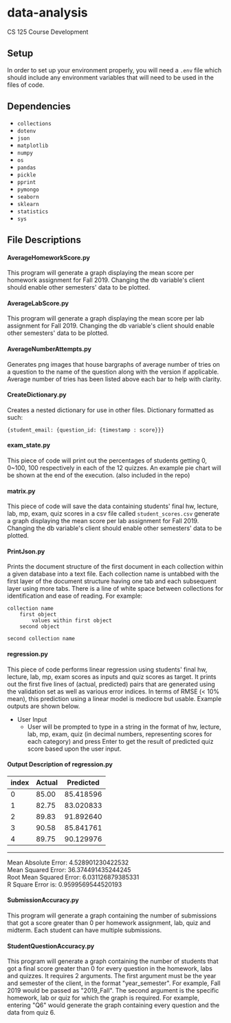 # data-analysis
CS 125 Course Development

## Setup
In order to set up your environment properly, you will need a `.env` file which should include any environment variables that will need to be used in the files of code. 

## Dependencies
- `collections`
- `dotenv`
- `json`
- `matplotlib`
- `numpy`
- `os`
- `pandas`
- `pickle`
- `pprint`
- `pymongo`
- `seaborn`
- `sklearn`
- `statistics`
- `sys`

## File Descriptions

#### AverageHomeworkScore.py
This program will generate a graph displaying the mean score per homework assignment for Fall 2019. Changing the db variable's client should enable other semesters' data to be plotted. 

#### AverageLabScore.py
This program will generate a graph displaying the mean score per lab assignment for Fall 2019. Changing the db variable's client should enable other semesters' data to be plotted. 

#### AverageNumberAttempts.py
Generates png images that house bargraphs of average number of tries on a question to the name of the question along with the version if applicable. Average number of tries has been listed above each bar to help with clarity. 

#### CreateDictionary.py
Creates a nested dictionary for use in other files. Dictionary formatted as such:
```
{student_email: {question_id: {timestamp : score}}}
```

#### exam_state.py
This piece of code will print out the percentages of students getting 0, 0~100, 100 respectively in each of the 12 quizzes. An example pie chart will be shown at the end of the execution. (also included in the repo)

#### matrix.py
This piece of code will save the data containing students' final hw, lecture, lab, mp, exam, quiz scores in a csv file called `student_scores.csv`
generate a graph displaying the mean score per lab assignment for Fall 2019. Changing the db variable's client should enable other semesters' data to be plotted. 

#### PrintJson.py
Prints the document structure of the first document in each collection within a given database into a text file. Each collection name is untabbed with the first layer of the document structure having one tab and each subsequent layer using more tabs. There is a line of white space between collections for identification and ease of reading. For example:
```
collection name
    first object
        values within first object
    second object
    
second collection name
```

#### regression.py
This piece of code performs linear regression using students' final hw, lecture, lab, mp, exam scores as inputs and quiz scores as target. It prints out the first five lines of (actual, predicted) pairs that are generated using the validation set as well as various error indices. In terms of RMSE (< 10% mean), this prediction using a linear model is mediocre but usable. Example outputs are shown below. 
- User Input
    - User will be prompted to type in a string in the format of hw, lecture, lab, mp, exam, quiz (in decimal numbers, representing scores for each category) and press Enter to get the result of predicted quiz score based upon the user input. 

#### Output Description of regression.py
| index | Actual | Predicted |
| ----- | ------ | --------- |
|0      | 85.00  | 85.418596 | 
|1      | 82.75  | 83.020833 | 
|2      | 89.83  | 91.892640 | 
|3      | 90.58  | 85.841761 | 
|4      | 89.75  | 90.129976 | 
-----------------------------
Mean Absolute Error: 4.528901230422532 <br />
Mean Squared Error: 36.374491435244245 <br />
Root Mean Squared Error: 6.031126879385331 <br />
R Square Error is: 0.9599569544520193


#### SubmissionAccuracy.py 
This program will generate a graph containing the number of submissions that got a score greater than 0 per homework assignment, lab, quiz and midterm. Each student can have multiple submissions.

#### StudentQuestionAccuracy.py
This program will generate a graph containing the number of students that got a final score greater than 0 for every question in the homework, labs and quizzes. It requires 2 arguments. The first argument must be the year and semester of the client, in the format "year_semester". For example, Fall 2019 would be passed as "2019_Fall". The second argument is the specific homework, lab or quiz for which the graph is required. For example, entering "Q6" would generate the graph containing every question and the data from quiz 6. 